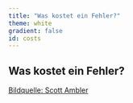 ```yaml
---
title: "Was kostet ein Fehler?"
theme: white
gradient: false
id: costs
---
```

## <span class="blend">Was kostet ein Fehler?</span>

<a href="http://www.ambysoft.com/essays/whyAgileWorksFeedback.html" target="_blank" rel="noreferrer" class="credit">Bildquelle: Scott Ambler</a>
